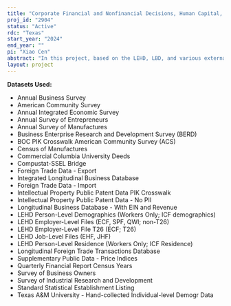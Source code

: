```yaml
---
title: "Corporate Financial and Nonfinancial Decisions, Human Capital, and Trades"
proj_id: "2904"
status: "Active"
rdc: "Texas"
start_year: "2024"
end_year: ""
pi: "Xiao Cen"
abstract: "In this project, based on the LEHD, LBD, and various external datasets, we examine the two-way effects between individuals' employment decisions and corporate culture related policies, an understudied facet in corporate governance. To investigate the effects, we plan to use the voting outcomes of firm-culture-related shareholder proposals as an instrumental variable for culture changes of a firm. We expect to see a decrease in employee separation rates after the passing of a shareholder proposal regarding firm culture, especially among the employees with high consciousness to firm culture/social values. In the second part of the project, we will further shed light on how the culture-related firm policies/decisions and the resulting human capital consequences affect firm performance in innovation, international competition, and financial management."
layout: project
---
```


**Datasets Used:**

  - Annual Business Survey 
  - American Community Survey 
  - Annual Integrated Economic Survey 
  - Annual Survey of Entrepreneurs 
  - Annual Survey of Manufactures 
  - Business Enterprise Research and Development Survey (BERD) 
  - BOC PIK Crosswalk American Community Survey (ACS) 
  - Census of Manufactures 
  - Commercial Columbia University Deeds 
  - Compustat-SSEL Bridge 
  - Foreign Trade Data - Export 
  - Integrated Longitudinal Business Database 
  - Foreign Trade Data - Import 
  - Intellectual Property Public Patent Data PIK Crosswalk 
  - Intellectual Property Public Patent Data - No PII 
  - Longitudinal Business Database - With EIN and Revenue 
  - LEHD Person-Level Demographics (Workers Only; ICF demographics) 
  - LEHD Employer-Level Files (ECF, SPF, QWI; non-T26) 
  - LEHD Employer-Level File T26 (ECF; T26) 
  - LEHD Job-Level Files (EHF, JHF) 
  - LEHD Person-Level Residence (Workers Only; ICF Residence) 
  - Longitudinal Foreign Trade Transactions Database 
  - Supplementary Public Data - Price Indices 
  - Quarterly Financial Report Census Years 
  - Survey of Business Owners 
  - Survey of Industrial Research and Development 
  - Standard Statistical Establishment Listing 
  - Texas A&M University - Hand-collected Individual-level Demogr Data 


